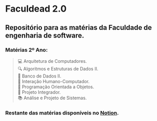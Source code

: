 # Faculdead 2.0

## Repositório  para as matérias da Faculdade de engenharia de software.

### Matérias 2º Ano:
> 💻 Arquitetura de Computadores.<br>
> 🔍 Algoritmos e Estruturas de Dados II.<br>
> 💾 Banco de Dados II.<br>
> 🤝 Interação Humano-Computador.<br>
> 🎯 Programação Orientada a Objetos.<br>
> 🤝 Projeto Integrador.<br>
> 📚 Análise e Projeto de Sistemas. <br>


### Restante das matérias disponíveis no [Notion](https://faculdead.notion.site/Faculdead-2-0-58ffb3de2adc4e6da1e7451226da11cb).
